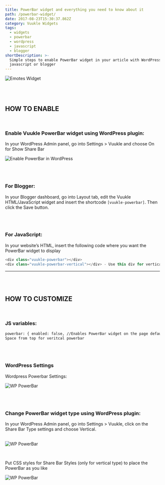 ```yaml
---
title: PowerBar widget and everything you need to know about it
path: /powerbar-widget/
date: 2017-08-23T15:30:37.862Z
category: Vuukle Widgets
tags:
  - widgets
  - powerbar
  - wordpress
  - javascript
  - blogger
shortDescription: >-
  Simple steps to enable PowerBar widget in your article with WordPress,
  javascript or blogger
---
```

![Emotes Widget](/img/powerbar-widget.png)

<br>

<br>

## HOW TO ENABLE

<br>

### Enable Vuukle PowerBar widget using WordPress plugin:

In your WordPress Admin panel, go into Settings > Vuukle and choose On for Show Share Bar

![Enable PowerBar in WordPress](/img/powerbar-widget-img-2.png)

<Br>

<br>

### For Blogger:

In your Blogger dashboard, go into Layout tab, edit the Vuukle HTML/JavaScript widget and insert the shortcode `[vuukle-powerbar]`. Then click the Save button.

<br>

<br>

### For JavaScript:

In your website’s HTML, insert the following code where you want the PowerBar widget to display

```javascript
<div class="vuukle-powerbar"></div>
<div class="vuukle-powerbar-vertical"></div> - Use this div for vertical mode
```

- - -

<br>

<br>

## HOW TO CUSTOMIZE

<br>

### JS variables:

```html
powerbar: { enabled: false, //Enables PowerBar widget on the page defaultEmote: 2, //Setting shown emote by default verticalPosition: '400px', //
Space from top for veritcal powerbar
```

<br>

<br>

### WordPress Settings

Wordpress Powerbar Settings:

![WP PowerBar](/img/powerbar-widget-img-3.png)

<br>

<br>

### Change PowerBar widget type using WordPress plugin:

In your WordPress Admin panel, go into Settings > Vuukle, click on the Share Bar Type settings and choose Vertical.

<Br>![WP PowerBar](/img/powerbar-widget-img-4.png)

<br>

Put CSS styles for Share Bar Styles (only for vertical type) to place the PowerBar as you like

![WP PowerBar](/img/powerbar-widget-img-5.png)
